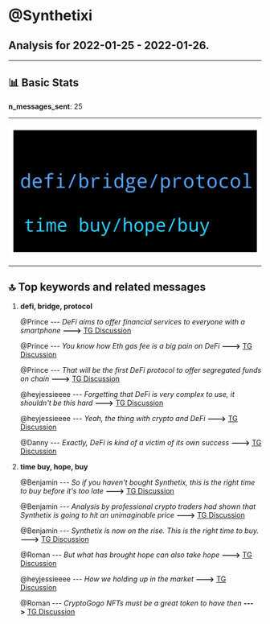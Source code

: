 # **@Synthetixi**
 ## Analysis for **2022-01-25** - **2022-01-26**.

---

## 📊 **Basic Stats**

**n_messages_sent**: 25

---
![wordcloud](Synthetixi_1Days_wordcloud.png)

---


## 🔝 **Top keywords and related messages**

1. **defi, bridge, protocol**

    @Prince --- *DeFi aims to offer financial services to everyone with a smartphone* **--->** [TG Discussion](https://t.me/Synthetixi/18942)

    @Prince --- *You know how Eth gas fee is a big pain on DeFi* **--->** [TG Discussion](https://t.me/Synthetixi/18959)

    @Prince --- *That will be the first DeFi protocol to offer segregated funds on chain* **--->** [TG Discussion](https://t.me/Synthetixi/18956)

    @heyjessieeee --- *Forgetting that DeFi is very complex to use, it shouldn't be this hard* **--->** [TG Discussion](https://t.me/Synthetixi/18950)

    @heyjessieeee --- *Yeah, the thing with crypto and DeFi* **--->** [TG Discussion](https://t.me/Synthetixi/18939)

    @Danny --- *Exactly, DeFi is kind of a victim of its own success* **--->** [TG Discussion](https://t.me/Synthetixi/18948)

2. **time buy, hope, buy**

    @Benjamin --- *So if you haven't bought Synthetix,  this is the right time to buy before it's too late* **--->** [TG Discussion](https://t.me/Synthetixi/18980)

    @Benjamin --- *Analysis by professional crypto traders had shown that Synthetix is going to hit an unimaginable price* **--->** [TG Discussion](https://t.me/Synthetixi/18979)

    @Benjamin --- *Synthetix is now on the rise. This is the right time to buy.* **--->** [TG Discussion](https://t.me/Synthetixi/18978)

    @Roman --- *But what has brought hope can also take hope* **--->** [TG Discussion](https://t.me/Synthetixi/18947)

    @heyjessieeee --- *How we holding up in the market* **--->** [TG Discussion](https://t.me/Synthetixi/18936)

    @Roman --- *CryptoGogo NFTs must be a great token to have then* **--->** [TG Discussion](https://t.me/Synthetixi/18963)

